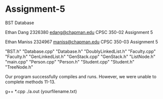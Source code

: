 # Assignment-5
BST Database

Ethan Dang
2326380
edang@chapman.edu
CPSC 350-02
Assignment 5

Ethan Maniss
2324967
maniss@chapman.edu
CPSC 350-03
Assignment 5

"BST.h"
"Database.cpp"
"Database.h"
"DoublyLinkedList.h"
"Faculty.cpp"
"Faculty.h"
"GenLinkedList.h"
"GenStack.cpp"
"GenStack.h"
"ListNode.h"
"main.cpp"
"Person.cpp"
"Person.h"
"Student.cpp"
"Student.h"
"TreeNode.h"

Our program successfully compiles and runs. However, we were unable to complete methods
11-13.

g++ *.cpp
./a.out (yourfilename.txt)
